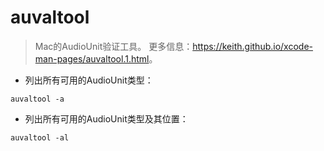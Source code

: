 # auvaltool

> Mac的AudioUnit验证工具。
> 更多信息：<https://keith.github.io/xcode-man-pages/auvaltool.1.html>。

- 列出所有可用的AudioUnit类型：

`auvaltool -a`

- 列出所有可用的AudioUnit类型及其位置：

`auvaltool -al`